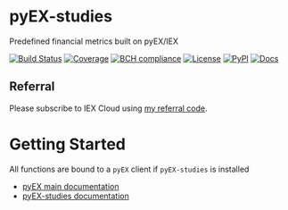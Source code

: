 # pyEX-studies
Predefined financial metrics built on pyEX/IEX

[![Build Status](https://travis-ci.org/timkpaine/pyEX-studies.svg?branch=master)](https://travis-ci.org/timkpaine/pyEX-studies)
[![Coverage](https://codecov.io/gh/timkpaine/pyEX-studies/branch/master/graph/badge.svg)](https://codecov.io/gh/timkpaine/pyEX-studies)
[![BCH compliance](https://bettercodehub.com/edge/badge/timkpaine/pyEX-studies?branch=master)](https://bettercodehub.com/)
[![License](https://img.shields.io/github/license/timkpaine/pyEX-studies.svg)](https://pypi.python.org/pypi/pyEX-studies/)
[![PyPI](https://img.shields.io/pypi/v/pyEX-studies.svg)](https://pypi.python.org/pypi/pyEX-studies/)
[![Docs](https://img.shields.io/readthedocs/pyEX-studies.svg)](https://pyEX-studies.readthedocs.io)

## Referral
Please subscribe to IEX Cloud using [my referral code](https://iexcloud.io/s/6332a3c3 ).

# Getting Started
All functions are bound to a `pyEX` client if `pyEX-studies` is installed

- [pyEX main documentation](https://pyEX.readthedocs.io)
- [pyEX-studies documentation](https://pyEX-studies.readthedocs.io)
